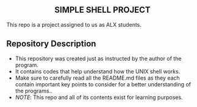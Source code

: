<h2 align="center"> SIMPLE SHELL PROJECT </h2>

This repo is a project assigned to us as ALX students.


## Repository Description

+ This repository was created just as instructed by the author of the program.
+ It contains codes that help understand how the UNIX shell works.
+ Make sure to carefully read all the README.md files as they each contain important key points to consider for a better understanding of the programs..
+ *NOTE*: This repo and all of its contents exist for learning purposes.


